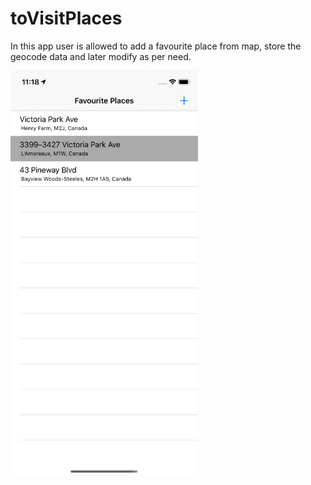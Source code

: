 # toVisitPlaces 
 In this app user is allowed to add a favourite place from map, store the geocode data and later modify as per need.
 
<img src="toVisitPlaces_%20Prakash_C0773839/Snapshots/lister.png" width="300">
